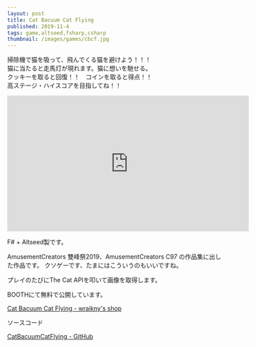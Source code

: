 ```yaml
---
layout: post
title: Cat Bacuum Cat Flying
published: 2019-11-4
tags: game,altseed,fsharp,csharp
thumbnail: /images/games/cbcf.jpg
---
```


掃除機で猫を吸って、飛んでくる猫を避けよう！！！  
猫に当たると走馬灯が現れます。猫に想いを馳せる。  
クッキーを取ると回復！！　コインを取ると得点！！  
高ステージ・ハイスコアを目指してね！！

<!--more-->

<p>
    <iframe width="560" height="315" src="https://www.youtube.com/embed/CclVTeZg8_k" frameborder="0" allow="accelerometer; autoplay; clipboard-write; encrypted-media; gyroscope; picture-in-picture" allowfullscreen></iframe>
</p>

F# + Altseed製です。

AmusementCreators 雙峰祭2019、AmusementCreators C97 の作品集に出した作品です。
クソゲーです、たまにはこういうのもいいですね。

プレイのたびにThe Cat APIを叩いて画像を取得します。

BOOTHにて無料で公開しています。

[Cat Bacuum Cat Flying - wraikny's shop](https://wraikny.booth.pm/items/1724085)

ソースコード

[CatBacuumCatFlying - GitHub](https://github.com/wraikny/CatBacuumCatFlying)
